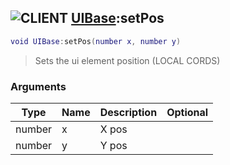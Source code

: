 ## ![](images/client.png "CLIENT") [UIBase](ui_UIBase):setPos

```lua
void UIBase:setPos(number x, number y)
```

> Sets the ui element position (LOCAL CORDS)

### Arguments

| Type   | Name | Description | Optional |
| ------ | ---- | ----------- | -------: |
| number | x    | X pos       |          |
| number | y    | Y pos       |          |
